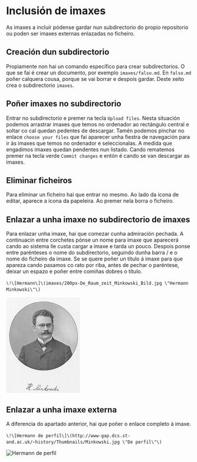 # Inclusión de imaxes

As imaxes a incluír pódense gardar nun subdirectorio do propio repositorio ou poden ser imaxes externas enlazadas no ficheiro.

## Creación dun subdirectorio

Propiamente non hai un comando específico para crear subdirectorios. O que se fai é crear un documento, por exemplo `imaxes/falso.md`. En `falso.md` poñer calquera cousa, porque se vai borrar e despois gardar. Deste xeito crea o subdirectorio `imaxes`.

## Poñer imaxes no subdirectorio

Entrar no subdirectorio e premer na tecla `Upload files`. Nesta situación podemos arrastrar imaxes que temos no ordenador ao rectángulo central e soltar co cal quedan pedentes de descargar. Tamén podemos pinchar no enlace `choose your files` que fai aparecer unha fiestra de navegación para ir ás imaxes que temos no ordenador e seleccionalas. A medida que engadimos imaxes quedan pendentes nun listado. Cando rematemos premer na tecla verde `Commit changes` e entón é cando se van descargar as imaxes.

## Eliminar ficheiros

Para eliminar un ficheiro hai que entrar no mesmo. Ao lado da icona de editar, aparece a icona da papeleira. Ao premer nela borra o ficheiro.

## Enlazar a unha imaxe no subdirectorio de imaxes

Para enlazar unha imaxe, hai que comezar cunha admiración pechada. A continuacin entre corchetes pónse un nome para imaxe que aparecerá cando ao sistema lle custa cargar a imaxe e tarda un pouco. Despois ponse entre parénteses o nome do subdirectorio, seguindo dunha barra / e o nome do ficheiro da imaxe. Se se quere poñer un título á imaxe para que apareza cando pasamos co rato por riba, antes de pechar o paréntese, deixar un espazo e poñer entre comiñas dobres o título.

`\!\[Hermann\]\(imaxes/200px-De_Raum_zeit_Minkowski_Bild.jpg \"Hermann Minkowski\"\)`

![Hermann](imaxes/200px-De_Raum_zeit_Minkowski_Bild.jpg "Hermann Minkowski")
 
 ## Enlazar a unha imaxe externa
 
 A diferencia do apartado anterior, hai que poñer o enlace completo á imaxe.
 
 `\!\[Hermann de perfil\]\(http://www-gap.dcs.st-and.ac.uk/~history/Thumbnails/Minkowski.jpg \"De perfil\"\)`
 
 ![Hermann de perfil](http://www-gap.dcs.st-and.ac.uk/~history/Thumbnails/Minkowski.jpg "De perfil")
